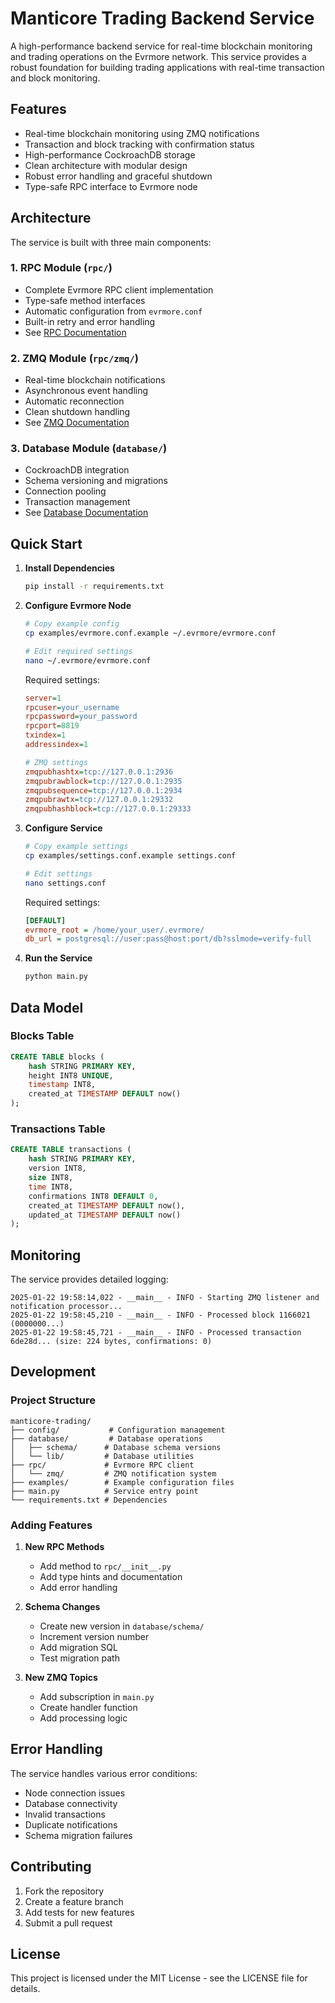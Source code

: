# Manticore Trading Backend Service

A high-performance backend service for real-time blockchain monitoring and trading operations on the Evrmore network. This service provides a robust foundation for building trading applications with real-time transaction and block monitoring.

## Features

- Real-time blockchain monitoring using ZMQ notifications
- Transaction and block tracking with confirmation status
- High-performance CockroachDB storage
- Clean architecture with modular design
- Robust error handling and graceful shutdown
- Type-safe RPC interface to Evrmore node

## Architecture

The service is built with three main components:

### 1. RPC Module (`rpc/`)
- Complete Evrmore RPC client implementation
- Type-safe method interfaces
- Automatic configuration from `evrmore.conf`
- Built-in retry and error handling
- See [RPC Documentation](rpc/README.md)

### 2. ZMQ Module (`rpc/zmq/`)
- Real-time blockchain notifications
- Asynchronous event handling
- Automatic reconnection
- Clean shutdown handling
- See [ZMQ Documentation](rpc/zmq/README.md)

### 3. Database Module (`database/`)
- CockroachDB integration
- Schema versioning and migrations
- Connection pooling
- Transaction management
- See [Database Documentation](database/README.md)

## Quick Start

1. **Install Dependencies**
   ```bash
   pip install -r requirements.txt
   ```

2. **Configure Evrmore Node**
   ```bash
   # Copy example config
   cp examples/evrmore.conf.example ~/.evrmore/evrmore.conf
   
   # Edit required settings
   nano ~/.evrmore/evrmore.conf
   ```
   Required settings:
   ```ini
   server=1
   rpcuser=your_username
   rpcpassword=your_password
   rpcport=8819
   txindex=1
   addressindex=1
   
   # ZMQ settings
   zmqpubhashtx=tcp://127.0.0.1:2936
   zmqpubrawblock=tcp://127.0.0.1:2935
   zmqpubsequence=tcp://127.0.0.1:2934
   zmqpubrawtx=tcp://127.0.0.1:29332
   zmqpubhashblock=tcp://127.0.0.1:29333
   ```

3. **Configure Service**
   ```bash
   # Copy example settings
   cp examples/settings.conf.example settings.conf
   
   # Edit settings
   nano settings.conf
   ```
   Required settings:
   ```ini
   [DEFAULT]
   evrmore_root = /home/your_user/.evrmore/
   db_url = postgresql://user:pass@host:port/db?sslmode=verify-full
   ```

4. **Run the Service**
   ```bash
   python main.py
   ```

## Data Model

### Blocks Table
```sql
CREATE TABLE blocks (
    hash STRING PRIMARY KEY,
    height INT8 UNIQUE,
    timestamp INT8,
    created_at TIMESTAMP DEFAULT now()
);
```

### Transactions Table
```sql
CREATE TABLE transactions (
    hash STRING PRIMARY KEY,
    version INT8,
    size INT8,
    time INT8,
    confirmations INT8 DEFAULT 0,
    created_at TIMESTAMP DEFAULT now(),
    updated_at TIMESTAMP DEFAULT now()
);
```

## Monitoring

The service provides detailed logging:
```
2025-01-22 19:58:14,022 - __main__ - INFO - Starting ZMQ listener and notification processor...
2025-01-22 19:58:45,210 - __main__ - INFO - Processed block 1166021 (0000000...)
2025-01-22 19:58:45,721 - __main__ - INFO - Processed transaction 6de28d... (size: 224 bytes, confirmations: 0)
```

## Development

### Project Structure
```
manticore-trading/
├── config/           # Configuration management
├── database/         # Database operations
│   ├── schema/      # Database schema versions
│   └── lib/         # Database utilities
├── rpc/             # Evrmore RPC client
│   └── zmq/         # ZMQ notification system
├── examples/        # Example configuration files
├── main.py          # Service entry point
└── requirements.txt # Dependencies
```

### Adding Features
1. **New RPC Methods**
   - Add method to `rpc/__init__.py`
   - Add type hints and documentation
   - Add error handling

2. **Schema Changes**
   - Create new version in `database/schema/`
   - Increment version number
   - Add migration SQL
   - Test migration path

3. **New ZMQ Topics**
   - Add subscription in `main.py`
   - Create handler function
   - Add processing logic

## Error Handling

The service handles various error conditions:
- Node connection issues
- Database connectivity
- Invalid transactions
- Duplicate notifications
- Schema migration failures

## Contributing

1. Fork the repository
2. Create a feature branch
3. Add tests for new features
4. Submit a pull request

## License

This project is licensed under the MIT License - see the LICENSE file for details.
